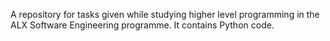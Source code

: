 A repository for tasks given while studying higher level programming in the ALX Software Engineering programme. It contains Python code.
